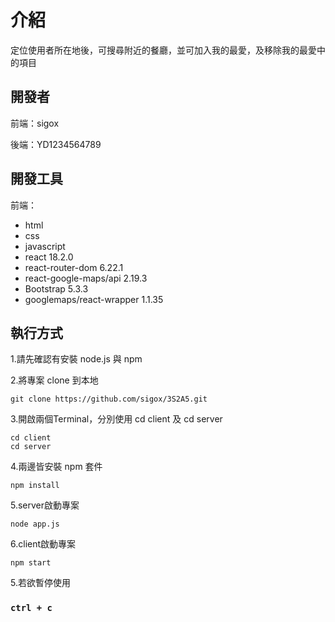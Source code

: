 # 介紹

定位使用者所在地後，可搜尋附近的餐廳，並可加入我的最愛，及移除我的最愛中的項目

## 開發者

前端：sigox

後端：YD1234564789

## 開發工具

前端：
- html
- css
- javascript
- react 18.2.0
- react-router-dom 6.22.1
- react-google-maps/api 2.19.3
- Bootstrap 5.3.3
- googlemaps/react-wrapper 1.1.35


## 執行方式

1.請先確認有安裝 node.js 與 npm

2.將專案 clone 到本地

    git clone https://github.com/sigox/3S2A5.git

3.開啟兩個Terminal，分別使用 cd client 及 cd server

    cd client 
    cd server

4.兩邊皆安裝 npm 套件

    npm install

5.server啟動專案

    node app.js
    
6.client啟動專案

    npm start
    
5.若欲暫停使用

### `ctrl + c`
